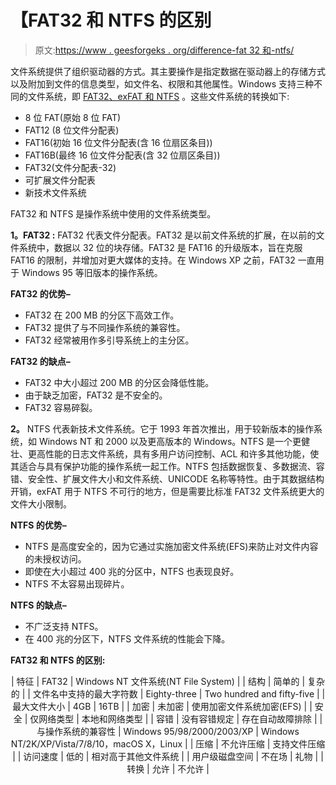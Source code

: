 # 【FAT32 和 NTFS 的区别

> 原文:[https://www . geesforgeks . org/difference-fat 32 和-ntfs/](https://www.geeksforgeeks.org/difference-between-fat32-and-ntfs/)

文件系统提供了组织驱动器的方式。其主要操作是指定数据在驱动器上的存储方式以及附加到文件的信息类型，如文件名、权限和其他属性。Windows 支持三种不同的文件系统，即 [FAT32、exFAT 和 NTFS](https://www.geeksforgeeks.org/difference-fat32-exfat-ntfs-file-system/) 。这些文件系统的转换如下:

*   8 位 FAT(原始 8 位 FAT)
*   FAT12 (8 位文件分配表)
*   FAT16(初始 16 位文件分配表(含 16 位扇区条目))
*   FAT16B(最终 16 位文件分配表(含 32 位扇区条目))
*   FAT32(文件分配表-32)
*   可扩展文件分配表
*   新技术文件系统

FAT32 和 NTFS 是操作系统中使用的文件系统类型。

**1。FAT32 :**
FAT32 代表文件分配表。FAT32 是以前文件系统的扩展，在以前的文件系统中，数据以 32 位的块存储。FAT32 是 FAT16 的升级版本，旨在克服 FAT16 的限制，并增加对更大媒体的支持。在 Windows XP 之前，FAT32 一直用于 Windows 95 等旧版本的操作系统。

**FAT32 的优势–**

*   FAT32 在 200 MB 的分区下高效工作。
*   FAT32 提供了与不同操作系统的兼容性。
*   FAT32 经常被用作多引导系统上的主分区。

**FAT32 的缺点–**

*   FAT32 中大小超过 200 MB 的分区会降低性能。
*   由于缺乏加密，FAT32 是不安全的。
*   FAT32 容易碎裂。

**2。**
NTFS 代表新技术文件系统。它于 1993 年首次推出，用于较新版本的操作系统，如 Windows NT 和 2000 以及更高版本的 Windows。NTFS 是一个更健壮、更高性能的日志文件系统，具有多用户访问控制、ACL 和许多其他功能，使其适合与具有保护功能的操作系统一起工作。NTFS 包括数据恢复、多数据流、容错、安全性、扩展文件大小和文件系统、UNICODE 名称等特性。由于其数据结构开销，exFAT 用于 NTFS 不可行的地方，但是需要比标准 FAT32 文件系统更大的文件大小限制。

**NTFS 的优势–**

*   NTFS 是高度安全的，因为它通过实施加密文件系统(EFS)来防止对文件内容的未授权访问。
*   即使在大小超过 400 兆的分区中，NTFS 也表现良好。
*   NTFS 不太容易出现碎片。

**NTFS 的缺点–**

*   不广泛支持 NTFS。
*   在 400 兆的分区下，NTFS 文件系统的性能会下降。

**FAT32 和 NTFS 的区别:**

<center>

| 特征 | FAT32 | Windows NT 文件系统(NT File System) |
| 结构 | 简单的 | 复杂的 |
| 文件名中支持的最大字符数 | Eighty-three | Two hundred and fifty-five |
| 最大文件大小 | 4GB | 16TB |
| 加密 | 未加密 | 使用加密文件系统加密(EFS) |
| 安全 | 仅网络类型 | 本地和网络类型 |
| 容错 | 没有容错规定 | 存在自动故障排除 |
| 与操作系统的兼容性 | Windows 95/98/2000/2003/XP | Windows NT/2K/XP/Vista/7/8/10，macOS X，Linux |
| 压缩 | 不允许压缩 | 支持文件压缩 |
| 访问速度 | 低的 | 相对高于其他文件系统 |
| 用户级磁盘空间 | 不在场 | 礼物 |
| 转换 | 允许 | 不允许 |

</center>